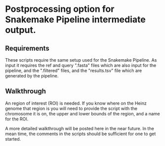 # Postprocessing option for Snakemake Pipeline intermediate output.

## Requirements
These scripts require the same setup used for the Snakemake Pipeline.
As input it requires the ref and query ".fasta" files which are also input for the pipeline, and the ".filtered" files, and the "results.tsv" file which are generated by the pipeline.

## Walkthrough
An region of interest (ROI) is needed.
If you know where on the Heinz genome that region is you will need to provide the script with the chromosome it is on, the upper and lower bounds of the region, and a name for the ROI.

A more detailed walkthrough will be posted here in the near future.
In the mean time, the comments in the scripts should be sufficient for one to get started.



